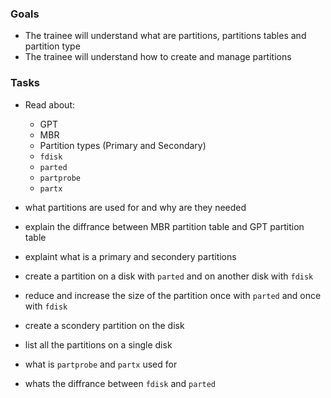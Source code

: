### Goals

- The trainee will understand what are partitions, partitions tables and partition type
- The trainee will understand how to create and manage partitions 

### Tasks
- Read about:
  - GPT
  - MBR
  - Partition types (Primary and Secondary)
  - `fdisk`
  - `parted`
  - `partprobe`
  - `partx`

- what partitions are used for and why are they needed
- explain the diffrance between MBR partition table and GPT partition table
- explaint what is a primary and secondery partitions 
- create a partition on a disk with `parted` and on another disk with `fdisk`
- reduce and increase the size of the partition once with `parted` and once with `fdisk`
- create a scondery partition on the disk 
- list all the partitions on a single disk 
- what is `partprobe` and `partx` used for
- whats the diffrance between `fdisk` and `parted`

